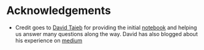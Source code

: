 # Acknowledgements

* Credit goes to [David Taieb](https://github.com/DTAIEB) for providing the initial [notebook](https://github.com/ibm-cds-labs/spark.samples/blob/master/streaming-twitter/notebook/Twitter%20%2B%20Watson%20Tone%20Analyzer%20Part%202.ipynb) and helping us answer many questions along the way. David has also blogged about his experience on [medium](https://medium.com/ibm-watson-data-lab/real-time-sentiment-analysis-of-twitter-hashtags-with-spark-7ee6ca5c1585)